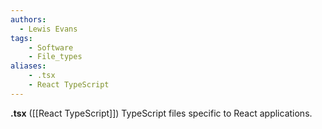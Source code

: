 ```yaml
---
authors:
  - Lewis Evans
tags:
    - Software
    - File_types
aliases:
    - .tsx
    - React TypeScript
---
```

**.tsx** ([[React TypeScript]]) TypeScript files specific to React applications.
